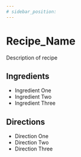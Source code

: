 ```yaml
---
# sidebar_position:
---
```


# Recipe_Name

<!-- ![Recipe_Name](/img/recipes/recipe_name.jpg) -->

Description of recipe

## Ingredients

- Ingredient One
- Ingredient Two
- Ingredient Three

## Directions

- Direction One
- Direction Two
- Direction Three
